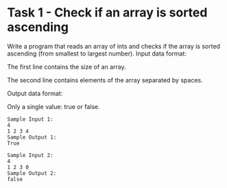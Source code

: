 # Task 1 - Check if an array is sorted ascending

Write a program that reads an array of ints and checks if the array is sorted ascending (from smallest to largest number).
Input data format:

The first line contains the size of an array.

The second line contains elements of the array separated by spaces.

Output data format:

Only a single value: true or false.
```
Sample Input 1:
4
1 2 3 4
Sample Output 1:
True
```
```
Sample Input 2:
4
1 2 3 0
Sample Output 2:
false
```